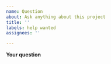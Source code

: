 ```yaml
---
name: Question
about: Ask anything about this project
title: ''
labels: help wanted
assignees: ''

---
```


**Your question**
